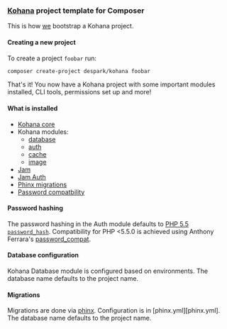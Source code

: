 ### [Kohana][kohana] project template for Composer

This is how [we][despark] bootstrap a Kohana project.

#### Creating a new project

To create a project `foobar` run:
``` bash
composer create-project despark/kohana foobar 
```

That's it! You now have a Kohana project with some important modules installed, CLI tools, permissions set up and more!

#### What is installed

- [Kohana core][kohana core]
- Kohana modules:
  * [database][kohana database]
  * [auth][kohana auth]
  * [cache][kohana cache]
  * [image][kohana image]
- [Jam][jam]
- [Jam Auth][jam auth]
- [Phinx migrations][phinx]
- [Password compatbility][password compat]

#### Password hashing

The password hashing in the Auth module defaults to [PHP 5.5 `password_hash`][password_hash].
Compatibility for PHP <5.5.0 is achieved using Anthony Ferrara's [password_compat][password compat].

#### Database configuration

Kohana Database module is configured based on environments.
The database name defaults to the project name.

#### Migrations

Migrations are done via [phinx][phinx].
Configuration is in [phinx.yml][phinx.yml].
The database name defaults to the project name.

[despark]: http://despark.com/
[kohana]: http://kohanaframework.org/
[kohana core]: https://github.com/kohana/core
[kohana database]: https://github.com/kohana/database
[kohana auth]: https://github.com/kohana/auth
[kohana cache]: https://github.com/kohana/cache
[kohana image]: https://github.com/kohana/image
[kohana core]: https://github.com/kohana/core
[jam]: https://github.com/openbuildings/jam
[jam auth]: https://github.com/openbuildings/jam-auth
[phinx]: https://github.com/robmorgan/phinx
[password compat]: https://github.com/ircmaxell/password_compat
[password_hash]: http://www.php.net/manual/en/function.password-hash.php

